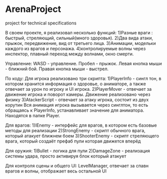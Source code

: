 # ArenaProject
project for technical specifications

В своем проекте, я реализовал несколько функций:
1)Разные враги : быстрый, стреляющий, сильный(много здоровья).
2)Два вида атаки, прыжок, передвижение, вид от третьего лица.
3)Анимации, модельки каждого из врагов и персонажа.
4)контролируемые волны через инспектор, плавный переход между волнами, окно смерти.

Управление:
WASD - управление.
Пробел - прыжок.
Левая кнопка мыши - ближний бой.
Правая кнопка мыши - выстрел. 

По коду:
Для игрока реализовано три скрипта:
1)PlayerInfo - сингл тон, в котором хранится информация о здоровье, о аниматоре, а также отвечает за урон по игроку и UI игрока.
2)PlayerMover - отвечает за движение игрока и поворот камеры. Движение реализовано через физику 
3)AtackerScript - отвечает за атаку игрока, состоит из двух корутин
Вся анимация игрока вызывается через синглтон, то есть обращаясь к PlayerInfo,  устанавливает значение для аниматора.
Находятся в папке Player.

Для врагов:
1)IEnemy - интерфейс для врагов, в котором есть базовые методы для реализации 
2)StrongEnemy - скрипт обычного врага, который атакует ближнем боем
3)ShooterEnemy - скрипт стреляющего врага, который создаёт префаб пули которая движется вперёд

Для оружия: 
1)Bullet - логика для пули
2)DamageZone - реализация системы удара, просто активируя блок который атакует

Для контроля сцены и общего UI:
LevelManager, отвечает за спавн врагов и волны, отображает весь остальной UI
